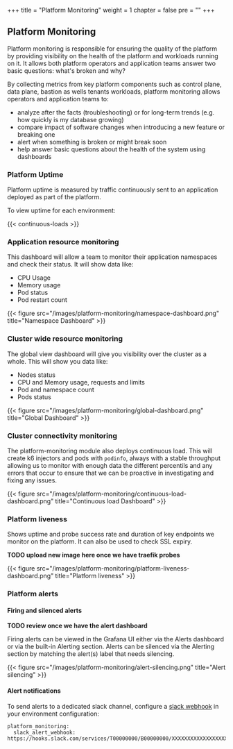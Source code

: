 +++
title = "Platform Monitoring"
weight = 1
chapter = false
pre = ""
+++

## Platform Monitoring

Platform monitoring is responsible for ensuring the quality of the platform by providing visibility on the health of 
the platform and workloads running on it.
It allows both platform operators and application teams answer two basic questions: what's broken and why?

By collecting metrics from key platform components such as control plane, data plane, bastion as wells tenants workloads, 
platform monitoring allows operators and application teams to: 
- analyze after the facts (troubleshooting) or for long-term trends (e.g. how quickly is my database growing)
- compare impact of software changes when introducing a new feature or breaking one
- alert when something is broken or might break soon
- help answer basic questions about the health of the system using dashboards

### Platform Uptime

Platform uptime is measured by traffic continuously sent to an application deployed as part of the platform.

To view uptime for each environment:

{{< continuous-loads >}}

### Application resource monitoring

This dashboard will allow a team to monitor their application namespaces and check their status. It will show data like:
* CPU Usage
* Memory usage
* Pod status
* Pod restart count

{{< figure src="/images/platform-monitoring/namespace-dashboard.png" title="Namespace Dashboard" >}}

### Cluster wide resource monitoring

The global view dashboard will give you visibility over the cluster as a whole.
This will show you data like:
* Nodes status
* CPU and Memory usage, requests and limits
* Pod and namespace count
* Pods status

{{< figure src="/images/platform-monitoring/global-dashboard.png" title="Global Dashboard" >}}


### Cluster connectivity monitoring

The platform-monitoring module also deploys continuous load. 
This will create k6 injectors and pods with `podinfo`, always with a stable throughput allowing us to monitor with enough data the different percentils and any errors that occur to ensure that we can be proactive in investigating and fixing any issues.

{{< figure src="/images/platform-monitoring/continuous-load-dashboard.png" title="Continuous load Dashboard" >}}


### Platform liveness

Shows uptime and probe success rate and duration of key endpoints we monitor on the platform.
It can also be used to check SSL expiry.

**TODO upload new image here once we have traefik probes**

{{< figure src="/images/platform-monitoring/platform-liveness-dashboard.png" title="Platform liveness" >}}


### Platform alerts

#### Firing and silenced alerts 

**TODO review once we have the alert dashboard**

Firing alerts can be viewed in the Grafana UI either via the Alerts dashboard or via the built-in Alerting section.
Alerts can be silenced via the Alerting section by matching the alert(s) label that needs silencing.

{{< figure src="/images/platform-monitoring/alert-silencing.png" title="Alert silencing" >}}

#### Alert notifications

To send alerts to a dedicated slack channel, configure a [slack webhook](https://api.slack.com/messaging/webhooks) in your environment configuration:
```
platform_monitoring:
  slack_alert_webhook: https://hooks.slack.com/services/T00000000/B00000000/XXXXXXXXXXXXXXXXXXXXXXXX
```

